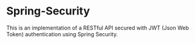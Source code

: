 # Spring-Security
This is an implementation of a RESTful API secured with JWT (Json Web Token) authentication using Spring Security. 
